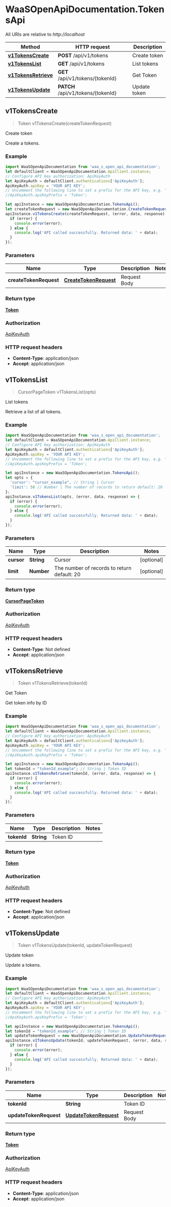 # WaaSOpenApiDocumentation.TokensApi

All URIs are relative to *http://localhost*

Method | HTTP request | Description
------------- | ------------- | -------------
[**v1TokensCreate**](TokensApi.md#v1TokensCreate) | **POST** /api/v1/tokens | Create token
[**v1TokensList**](TokensApi.md#v1TokensList) | **GET** /api/v1/tokens | List tokens
[**v1TokensRetrieve**](TokensApi.md#v1TokensRetrieve) | **GET** /api/v1/tokens/{tokenId} | Get Token
[**v1TokensUpdate**](TokensApi.md#v1TokensUpdate) | **PATCH** /api/v1/tokens/{tokenId} | Update token



## v1TokensCreate

> Token v1TokensCreate(createTokenRequest)

Create token

Create a tokens.

### Example

```javascript
import WaaSOpenApiDocumentation from 'waa_s_open_api_documentation';
let defaultClient = WaaSOpenApiDocumentation.ApiClient.instance;
// Configure API key authorization: ApiKeyAuth
let ApiKeyAuth = defaultClient.authentications['ApiKeyAuth'];
ApiKeyAuth.apiKey = 'YOUR API KEY';
// Uncomment the following line to set a prefix for the API key, e.g. "Token" (defaults to null)
//ApiKeyAuth.apiKeyPrefix = 'Token';

let apiInstance = new WaaSOpenApiDocumentation.TokensApi();
let createTokenRequest = new WaaSOpenApiDocumentation.CreateTokenRequest(); // CreateTokenRequest | Request Body
apiInstance.v1TokensCreate(createTokenRequest, (error, data, response) => {
  if (error) {
    console.error(error);
  } else {
    console.log('API called successfully. Returned data: ' + data);
  }
});
```

### Parameters


Name | Type | Description  | Notes
------------- | ------------- | ------------- | -------------
 **createTokenRequest** | [**CreateTokenRequest**](CreateTokenRequest.md)| Request Body | 

### Return type

[**Token**](Token.md)

### Authorization

[ApiKeyAuth](../README.md#ApiKeyAuth)

### HTTP request headers

- **Content-Type**: application/json
- **Accept**: application/json


## v1TokensList

> CursorPageToken v1TokensList(opts)

List tokens

Retrieve a list of all tokens.

### Example

```javascript
import WaaSOpenApiDocumentation from 'waa_s_open_api_documentation';
let defaultClient = WaaSOpenApiDocumentation.ApiClient.instance;
// Configure API key authorization: ApiKeyAuth
let ApiKeyAuth = defaultClient.authentications['ApiKeyAuth'];
ApiKeyAuth.apiKey = 'YOUR API KEY';
// Uncomment the following line to set a prefix for the API key, e.g. "Token" (defaults to null)
//ApiKeyAuth.apiKeyPrefix = 'Token';

let apiInstance = new WaaSOpenApiDocumentation.TokensApi();
let opts = {
  'cursor': "cursor_example", // String | Cursor
  'limit': 56 // Number | The number of records to return default: 20
};
apiInstance.v1TokensList(opts, (error, data, response) => {
  if (error) {
    console.error(error);
  } else {
    console.log('API called successfully. Returned data: ' + data);
  }
});
```

### Parameters


Name | Type | Description  | Notes
------------- | ------------- | ------------- | -------------
 **cursor** | **String**| Cursor | [optional] 
 **limit** | **Number**| The number of records to return default: 20 | [optional] 

### Return type

[**CursorPageToken**](CursorPageToken.md)

### Authorization

[ApiKeyAuth](../README.md#ApiKeyAuth)

### HTTP request headers

- **Content-Type**: Not defined
- **Accept**: application/json


## v1TokensRetrieve

> Token v1TokensRetrieve(tokenId)

Get Token

Get token info by ID

### Example

```javascript
import WaaSOpenApiDocumentation from 'waa_s_open_api_documentation';
let defaultClient = WaaSOpenApiDocumentation.ApiClient.instance;
// Configure API key authorization: ApiKeyAuth
let ApiKeyAuth = defaultClient.authentications['ApiKeyAuth'];
ApiKeyAuth.apiKey = 'YOUR API KEY';
// Uncomment the following line to set a prefix for the API key, e.g. "Token" (defaults to null)
//ApiKeyAuth.apiKeyPrefix = 'Token';

let apiInstance = new WaaSOpenApiDocumentation.TokensApi();
let tokenId = "tokenId_example"; // String | Token ID
apiInstance.v1TokensRetrieve(tokenId, (error, data, response) => {
  if (error) {
    console.error(error);
  } else {
    console.log('API called successfully. Returned data: ' + data);
  }
});
```

### Parameters


Name | Type | Description  | Notes
------------- | ------------- | ------------- | -------------
 **tokenId** | **String**| Token ID | 

### Return type

[**Token**](Token.md)

### Authorization

[ApiKeyAuth](../README.md#ApiKeyAuth)

### HTTP request headers

- **Content-Type**: Not defined
- **Accept**: application/json


## v1TokensUpdate

> Token v1TokensUpdate(tokenId, updateTokenRequest)

Update token

Update a tokens.

### Example

```javascript
import WaaSOpenApiDocumentation from 'waa_s_open_api_documentation';
let defaultClient = WaaSOpenApiDocumentation.ApiClient.instance;
// Configure API key authorization: ApiKeyAuth
let ApiKeyAuth = defaultClient.authentications['ApiKeyAuth'];
ApiKeyAuth.apiKey = 'YOUR API KEY';
// Uncomment the following line to set a prefix for the API key, e.g. "Token" (defaults to null)
//ApiKeyAuth.apiKeyPrefix = 'Token';

let apiInstance = new WaaSOpenApiDocumentation.TokensApi();
let tokenId = "tokenId_example"; // String | Token ID
let updateTokenRequest = new WaaSOpenApiDocumentation.UpdateTokenRequest(); // UpdateTokenRequest | Request Body
apiInstance.v1TokensUpdate(tokenId, updateTokenRequest, (error, data, response) => {
  if (error) {
    console.error(error);
  } else {
    console.log('API called successfully. Returned data: ' + data);
  }
});
```

### Parameters


Name | Type | Description  | Notes
------------- | ------------- | ------------- | -------------
 **tokenId** | **String**| Token ID | 
 **updateTokenRequest** | [**UpdateTokenRequest**](UpdateTokenRequest.md)| Request Body | 

### Return type

[**Token**](Token.md)

### Authorization

[ApiKeyAuth](../README.md#ApiKeyAuth)

### HTTP request headers

- **Content-Type**: application/json
- **Accept**: application/json

